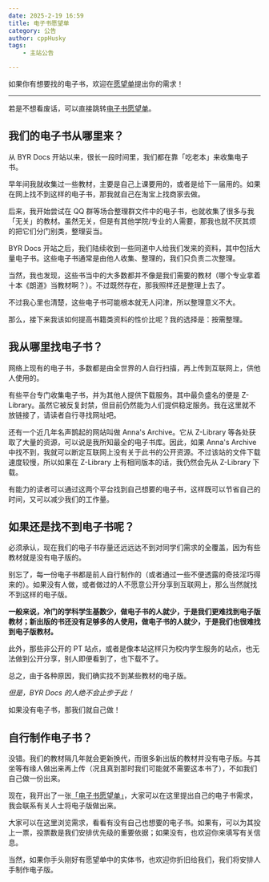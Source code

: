```yaml
---
date: 2025-2-19 16:59
title: 电子书愿望单
category: 公告
author: cppHusky
tags:
    - 主站公告

---
```


如果你有想要找的电子书，欢迎在[愿望单](https://github.com/orgs/byrdocs/discussions/2)提出你的需求！

---

<PostDetail>

若是不想看废话，可以直接跳转[电子书愿望单](https://github.com/orgs/byrdocs/discussions/2)。

## 我们的电子书从哪里来？

从 BYR Docs 开站以来，很长一段时间里，我们都在靠「吃老本」来收集电子书。

早年间我就收集过一些教材，主要是自己上课要用的，或者是给下一届用的。如果在网上找不到这样的电子书，那我就自己在淘宝上找商家去做。

后来，我开始尝试在 QQ 群等场合整理群文件中的电子书，也就收集了很多与我「无关」的教材。虽然无关，但是有其他学院/专业的人需要，那我也就不厌其烦的把它们分门别类，整理妥当。

BYR Docs 开站之后，我们陆续收到一些同道中人给我们发来的资料，其中包括大量电子书。这些电子书通常是由他人收集、整理的，我们只负责二次整理。

当然，我也发现，这些书当中的大多数都并不像是我们需要的教材（哪个专业拿着十本《朗道》当教材啊？）。不过既然存在，那我照样还是整理上去了。

不过我心里也清楚，这些电子书可能根本就无人问津，所以整理意义不大。

那么，接下来我该如何提高书籍类资料的性价比呢？我的选择是：按需整理。

## 我从哪里找电子书？

网络上现有的电子书，多数都是由全世界的人自行扫描，再上传到互联网上，供他人使用的。

有些平台专门收集电子书，并为其他人提供下载服务。其中最负盛名的便是 Z-Library。虽然它被反复封禁，但目前仍然能为人们提供稳定服务。我在这里就不放链接了，请读者自行寻找网址吧。

还有一个近几年名声鹊起的网站叫做 Anna's Archive。它从 Z-Library 等各处获取了大量的资源，可以说是我所知最全的电子书库。因此，如果 Anna's Archive 中找不到，我就可以断定互联网上没有关于此书的公开资源。不过该站的文件下载速度较慢，所以如果在 Z-Library 上有相同版本的话，我仍然会先从 Z-Library 下载。

有能力的读者可以通过这两个平台找到自己想要的电子书，这样既可以节省自己的时间，又可以减少我们的工作量。

## 如果还是找不到电子书呢？

必须承认，现在我们的电子书存量还远远达不到对同学们需求的全覆盖，因为有些教材就是没有电子版的。

别忘了，每一份电子书都是前人自行制作的（或者通过一些不便透露的奇技淫巧得来的）。如果没有人做，或者做过的人不愿意公开分享到互联网上，那么当然就找不到这样的电子版。

**一般来说，冷门的学科学生基数少，做电子书的人就少，于是我们更难找到电子版教材；新出版的书还没有足够多的人使用，做电子书的人就少，于是我们也很难找到电子版教材。**

此外，那些非公开的 PT 站点，或者是像本站这样只为校内学生服务的站点，也无法做到公开分享，别人即便看到了，也下载不了。

总之，由于各种原因，我们确实找不到某些教材的电子版。

*但是，BYR Docs 的人绝不会止步于此！*

如果没有电子书，那我们就自己做！

## 自行制作电子书？

没错。我们的教材隔几年就会更新换代，而很多新出版的教材并没有电子版。与其坐等有缘人做出来再上传（况且真到那时我们可能就不需要这本书了），不如我们自己做一份出来。

现在，我开出了一张[「电子书愿望单」](https://github.com/orgs/byrdocs/discussions/2)，大家可以在这里提出自己的电子书需求，我会联系有关人士将电子版做出来。

大家可以在这里浏览需求，看看有没有自己也想要的电子书。如果有，可以为其投上一票，投票数是我们安排优先级的重要依据；如果没有，也欢迎你来填写有关信息。

当然，如果你手头刚好有愿望单中的实体书，也欢迎你折旧给我们，我们将安排人手制作电子版。

</PostDetail>
